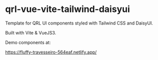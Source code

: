 # qrl-vue-vite-tailwind-daisyui

Template for QRL UI components styled with Tailwind CSS and DaisyUI.

Built with Vite & VueJS3.

Demo components at:

https://fluffy-travesseiro-564eaf.netlify.app/